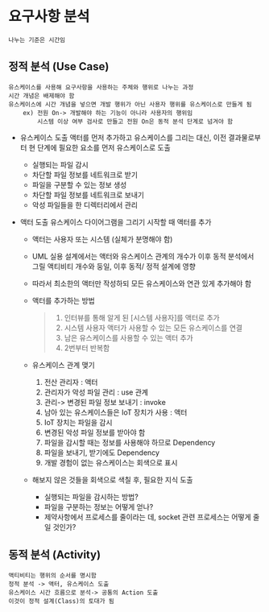 # 요구사항 분석
    나누는 기준은 시간임

## 정적 분석 (Use Case)
    유스케이스를 사용해 요구사항을 사용하는 주체와 행위로 나누는 과정
    시간 개념은 배제해야 함
    유스케이스에 시간 개념을 넣으면 개발 행위가 아닌 사용자 행위를 유스케이스로 만들게 됨
        ex) 전원 On-> 개발해야 하는 기능이 아니라 사용자의 행위임
            시스템 이상 여부 검사로 만들고 전원 On은 동적 분석 단계로 넘겨야 함
    
* 유스케이스 도출
    액터를 먼저 추가하고 유스케이스를 그리는 대신, 
    이전 결과물로부터 현 단계에 필요한 요소를 먼저 유스케이스로 도출

    - 실행되는 파일 감시
    - 차단할 파일 정보를 네트워크로 받기
    - 파일을 구분할 수 있는 정보 생성
    - 차단할 파일 정보를 네트워크로 보내기
    - 악성 파일들을 한 디렉터리에서 관리
    
* 액터 도출
    유스케이스 다이어그램을 그리기 시작할 때 액터를 추가
    - 액터는 사용자 또는 시스템 (실체가 분명해야 함)
    - UML 실용 설계에서는 액터와 유스케이스 관계의 개수가
        이후 동적 분석에서 그릴 액티비티 개수와 둥일, 이후 동적/ 정적 설계에 영향
    - 따라서 최소한의 액터만 작성하되 모든 유스케이스와 연관 있게 추가해야 함

    - 액터를 추가하는 방법
        > 1. 인터뷰를 통해 알게 된 [시스템 사용자]를 액터로 추가
        > 2. 시스템 사용자 액터가 사용할 수 있는 모든 유스케이스를 연결
        > 3. 남은 유스케이스를 사용할 수 있는 액터 추가
        > 4. 2번부터 반복함
    
    - 유스케이스 관계 맺기
        1. 전산 관리자 : 액터
        2. 관리자가 악성 파일 관리 : use 관계
        3. 관리-> 변경된 파일 정보 보내기 : invoke
        4. 남아 있는 유스케이스들은 IoT 장치가 사용 : 액터
        5. IoT 장치는 파일을 감시
        6. 변경된 악성 파일 정보를 받아야 함
        7. 파일을 감시할 때는 정보를 사용해야 하므로 Dependency
        8. 파일을 보내기, 받기에도 Dependency
        9. 개발 경험이 없는 유스케이스는 회색으로 표시
    
    - 해보지 않은 것들을 회색으로 색칠 후, 필요한 지식 도출
        * 실행되는 파일을 감시하는 방법?
        * 파일을 구분하는 정보는 어떻게 얻나?
        * 제약사항에서 프로세스를 줄이라는 데, socket 관련 프로세스는 어떻게 줄일 것인가?

## 동적 분석 (Activity)
    액티비티는 행위의 순서를 명시함
    정적 분석 -> 액터, 유스케이스 도출
    유스케이스 시간 흐름으로 분석-> 공통의 Action 도출
    이것이 정적 설계(Class)의 토대가 됨

